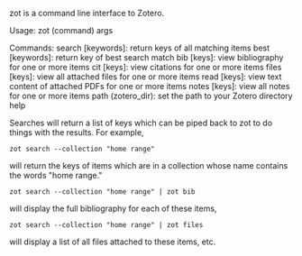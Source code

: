 zot is a command line interface to Zotero.

Usage: zot (command) args

Commands:
    search [keywords]: return keys of all matching items
    best [keywords]: return key of best search match
    bib [keys]: view bibliography for one or more items
    cit [keys]: view citations for one or more items
    files [keys]: view all attached files for one or more items
    read [keys]: view text content of attached PDFs for one or more items
    notes [keys]: view all notes for one or more items
    path (zotero_dir): set the path to your Zotero directory
    help


Searches will return a list of keys which can be piped back to zot to do things with the results.
For example, 

    zot search --collection "home range"

will return the keys of items which are in a collection
whose name contains the words "home range." 

    zot search --collection "home range" | zot bib

will display the full bibliography for each of these items,

    zot search --collection "home range" | zot files

will display a list of all files attached to these items, etc.